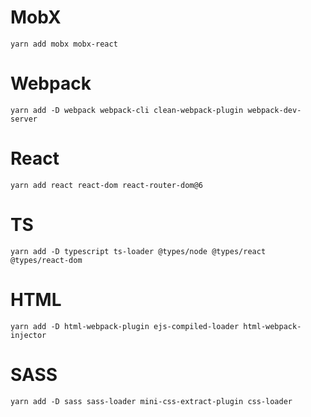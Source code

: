 # MobX
```
yarn add mobx mobx-react
```

# Webpack
```
yarn add -D webpack webpack-cli clean-webpack-plugin webpack-dev-server
```

# React
```
yarn add react react-dom react-router-dom@6
```

# TS
```
yarn add -D typescript ts-loader @types/node @types/react @types/react-dom
```

# HTML
```
yarn add -D html-webpack-plugin ejs-compiled-loader html-webpack-injector
```

# SASS
```
yarn add -D sass sass-loader mini-css-extract-plugin css-loader
```